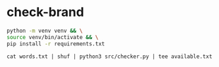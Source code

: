 # check-brand

```bash
python -m venv venv && \
source venv/bin/activate && \
pip install -r requirements.txt  
```

`cat words.txt | shuf | python3 src/checker.py | tee available.txt`
